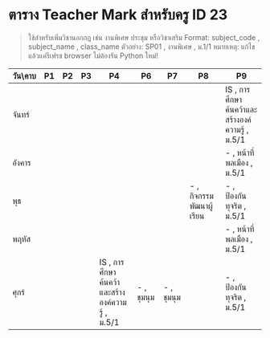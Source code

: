 # ตาราง Teacher Mark สำหรับครู ID 23

> ใช้สำหรับเพิ่มวิชานอกกฎ เช่น งานพิเศษ ประชุม หรือวิชาเสริม
> Format: subject_code , subject_name , class_name
> ตัวอย่าง: SP01 , งานพิเศษ , ม.1/1
> หมายเหตุ: แก้ไขแล้วแค่รีเฟรช browser ไม่ต้องรัน Python ใหม่!

| วัน\คาบ | P1 | P2 | P3 | P4 | P6 | P7 | P8 | P9 |
| --- | --- | --- | --- | --- | --- | --- | --- | --- |
| จันทร์ |  |  |  |  |  |  |  | IS , การศึกษาค้นคว้าและสร้างองค์ความรู้ , ม.5/1 |
| อังคาร |  |  |  |  |  |  |  | - , หน้าที่พลเมือง  , ม.5/1 |
| พุธ |  |  |  |  |  |  | - , กิจกรรมพัฒนาผู้เรียน | - , ป้องกันทุจริต , ม.5/1 |
| พฤหัส |  |  |  |  |  |  |  | - , หน้าที่พลเมือง  , ม.5/1  |
| ศุกร์ |  |  |  | IS , การศึกษาค้นคว้าและสร้างองค์ความรู้ , ม.5/1 | - , ชุมนุม   | - , ชุมนุม   |  | - , ป้องกันทุจริต , ม.5/1  |
